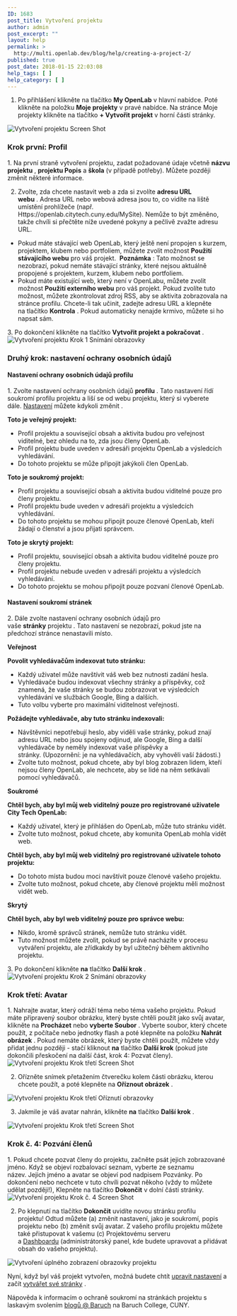 ```yaml
---
ID: 1683
post_title: Vytvoření projektu
author: admin
post_excerpt: ""
layout: help
permalink: >
  http://multi.openlab.dev/blog/help/creating-a-project-2/
published: true
post_date: 2018-01-15 22:03:08
help_tags: [ ]
help_category: [ ]
---
```

1. Po přihlášení klikněte na tlačítko <strong>My OpenLab</strong> v hlavní nabídce. Poté klikněte na položku <strong>Moje projekty</strong> v pravé nabídce. Na stránce Moje projekty klikněte na tlačítko <strong>+ Vytvořit projekt</strong> v horní části stránky.

<img class="alignnone wp-image-36685 size-full" src="https://openlab.citytech.cuny.edu/wp-content/uploads/2012/09/Creating_Project_1_v2.png" alt="Vytvoření projektu Screen Shot" />
<h3>Krok první: Profil</h3>
1. Na první straně vytvoření projektu, zadat požadované údaje včetně <strong>názvu projektu</strong> , <strong>projektu Popis</strong> a <strong>škola</strong> (v případě potřeby). Můžete později změnit některé informace.

2. Zvolte, zda chcete nastavit web a zda si zvolíte <strong>adresu URL webu</strong> . Adresa URL nebo webová adresa jsou to, co vidíte na liště umístění prohlížeče (např. Https://openlab.citytech.cuny.edu/MySite). Nemůže to být změněno, takže chvíli si přečtěte níže uvedené pokyny a pečlivě zvažte adresu URL.
<ul>
 	<li>Pokud máte stávající web OpenLab, který ještě není propojen s kurzem, projektem, klubem nebo portfoliem, můžete zvolit možnost <strong>Použití stávajícího webu</strong> pro váš projekt.  <strong>Poznámka</strong> : Tato možnost se nezobrazí, pokud nemáte stávající stránky, které nejsou aktuálně propojené s projektem, kurzem, klubem nebo portfoliem.</li>
 	<li>Pokud máte existující web, který není v OpenLabu, můžete zvolit možnost <strong>Použití externího webu</strong> pro váš projekt. Pokud zvolíte tuto možnost, můžete zkontrolovat zdroj RSS, aby se aktivita zobrazovala na stránce profilu. Chcete-li tak učinit, zadejte adresu URL a klepněte na tlačítko <strong>Kontrola</strong> . Pokud automaticky nenajde krmivo, můžete si ho napsat sám.</li>
</ul>
3. Po dokončení klikněte na tlačítko <strong>Vytvořit projekt a pokračovat</strong> .

<img class="alignnone wp-image-36686 size-full" src="https://openlab.citytech.cuny.edu/wp-content/uploads/2012/09/Creating_Project_2_v2.png" alt="Vytvoření projektu Krok 1 Snímání obrazovky" />
<h3>Druhý krok: nastavení ochrany osobních údajů</h3>
<h4>Nastavení ochrany osobních údajů profilu</h4>
1. Zvolte nastavení ochrany osobních údajů <strong>profilu</strong> . Tato nastavení řídí soukromí profilu projektu a liší se od webu projektu, který si vyberete dále. <a title="Změna nastavení ochrany osobních údajů a dalších nastavení kurzů, projektů nebo klubů" href="https://lab.urad.online/help/changing-privacy-and-other-settings-for-a-course-project-or-club/">Nastavení</a> můžete kdykoli změnit .

<strong>Toto je veřejný projekt:</strong>
<ul>
 	<li>Profil projektu a související obsah a aktivita budou pro veřejnost viditelné, bez ohledu na to, zda jsou členy OpenLab.</li>
 	<li>Profil projektu bude uveden v adresáři projektu OpenLab a výsledcích vyhledávání.</li>
 	<li>Do tohoto projektu se může připojit jakýkoli člen OpenLab.</li>
</ul>
<strong>Toto je soukromý projekt:</strong>
<ul>
 	<li>Profil projektu a související obsah a aktivita budou viditelné pouze pro členy projektu.</li>
 	<li>Profil projektu bude uveden v adresáři projektu a výsledcích vyhledávání.</li>
 	<li>Do tohoto projektu se mohou připojit pouze členové OpenLab, kteří žádají o členství a jsou přijati správcem.</li>
</ul>
<strong>Toto je skrytý projekt:</strong>
<ul>
 	<li>Profil projektu, související obsah a aktivita budou viditelné pouze pro členy projektu.</li>
 	<li>Profil projektu nebude uveden v adresáři projektu a výsledcích vyhledávání.</li>
 	<li>Do tohoto projektu se mohou připojit pouze pozvaní členové OpenLab.</li>
</ul>
<h4>Nastavení soukromí stránek</h4>
2. Dále zvolte nastavení ochrany osobních údajů pro vaše <strong>stránky</strong> projektu . Tato nastavení se nezobrazí, pokud jste na předchozí stránce nenastavili místo.

<strong>Veřejnost</strong>

<strong>Povolit vyhledávačům indexovat tuto stránku:</strong>
<ul>
 	<li>Každý uživatel může navštívit váš web bez nutnosti zadání hesla.</li>
 	<li>Vyhledávače budou indexovat všechny stránky a příspěvky, což znamená, že vaše stránky se budou zobrazovat ve výsledcích vyhledávání ve službách Google, Bing a dalších.</li>
 	<li>Tuto volbu vyberte pro maximální viditelnost veřejnosti.</li>
</ul>
<strong>Požádejte vyhledávače, aby tuto stránku indexovali:</strong>
<ul>
 	<li>Návštěvníci nepotřebují heslo, aby viděli vaše stránky, pokud znají adresu URL nebo jsou spojeny odjinud, ale Google, Bing a další vyhledávače by neměly indexovat vaše příspěvky a stránky. (Upozornění: je na vyhledávačích, aby vyhověli vaší žádosti.)</li>
 	<li>Zvolte tuto možnost, pokud chcete, aby byl blog zobrazen lidem, kteří nejsou členy OpenLab, ale nechcete, aby se lidé na něm setkávali pomocí vyhledávačů.</li>
</ul>
<strong>Soukromé</strong>

<strong>Chtěl bych, aby byl můj web viditelný pouze pro registrované uživatele City Tech OpenLab:</strong>
<ul>
 	<li>Každý uživatel, který je přihlášen do OpenLab, může tuto stránku vidět.</li>
 	<li>Zvolte tuto možnost, pokud chcete, aby komunita OpenLab mohla vidět web.</li>
</ul>
<strong>Chtěl bych, aby byl můj web viditelný pro registrované uživatele tohoto projektu:</strong>
<ul>
 	<li>Do tohoto místa budou moci navštívit pouze členové vašeho projektu.</li>
 	<li>Zvolte tuto možnost, pokud chcete, aby členové projektu měli možnost vidět web.</li>
</ul>
<strong>Skrytý</strong>

<strong>Chtěl bych, aby byl web viditelný pouze pro správce webu:</strong>
<ul>
 	<li>Nikdo, kromě správců stránek, nemůže tuto stránku vidět.</li>
 	<li>Tuto možnost můžete zvolit, pokud se právě nacházíte v procesu vytváření projektu, ale zřídkakdy by byl užitečný během aktivního projektu.</li>
</ul>
3. Po dokončení klikněte <strong>na</strong> tlačítko <strong>Další krok</strong> .

<img class="alignnone wp-image-36687 size-full" src="https://openlab.citytech.cuny.edu/wp-content/uploads/2012/09/Creating_Project_3_v2.png" alt="Vytvoření projektu Krok 2 Snímání obrazovky" />
<h3>Krok třetí: Avatar</h3>
1. Nahrajte avatar, který odráží téma nebo téma vašeho projektu. Pokud máte připravený soubor obrázku, který byste chtěli použít jako svůj avatar, klikněte na <strong>Procházet</strong> nebo <strong>vyberte </strong><strong>Soubor</strong> . Vyberte soubor, který chcete použít, z počítače nebo jednotky flash a poté klepněte na položku <strong>Nahrát obrázek</strong> . Pokud nemáte obrázek, který byste chtěli použít, můžete vždy přidat jednu později - stačí kliknout <strong>na</strong> tlačítko <strong>Další krok</strong> (pokud jste dokončili přeskočení na další část, krok 4: Pozvat členy).

<img class="alignnone wp-image-36688 size-full" src="https://openlab.citytech.cuny.edu/wp-content/uploads/2012/09/Creating_Project_4_v2.png" alt="Vytvoření projektu Krok třetí Screen Shot" />

2. Ořízněte snímek přetažením čtverečku kolem části obrázku, kterou chcete použít, a poté klepněte na <strong>Oříznout obrázek</strong> .

<img class="alignnone wp-image-36689 size-full" src="https://openlab.citytech.cuny.edu/wp-content/uploads/2012/09/Creating_Project_5_v2.jpg" alt="Vytvoření projektu Krok třetí Oříznutí obrazovky" />

3. Jakmile je váš avatar nahrán, klikněte <strong>na</strong> tlačítko <strong>Další krok</strong> .

<img class="alignnone wp-image-36690 size-full" src="https://openlab.citytech.cuny.edu/wp-content/uploads/2012/09/Creating_Project_6_v2.png" alt="Vytvoření projektu Krok třetí Screen Shot" />
<h3>Krok č. 4: Pozvání členů</h3>
1. Pokud chcete pozvat členy do projektu, začněte psát jejich zobrazované jméno. Když se objeví rozbalovací seznam, vyberte ze seznamu název. Jejich jméno a avatar se objeví pod nadpisem Pozvánky. Po dokončení nebo nechcete v tuto chvíli pozvat někoho (vždy to můžete udělat později!), Klepněte na tlačítko <strong>Dokončit</strong> v dolní části stránky.

<img class="alignnone wp-image-36691 size-full" src="https://openlab.citytech.cuny.edu/wp-content/uploads/2012/09/Creating_Project_7_v2.png" alt="Vytvoření projektu Krok č. 4 Screen Shot" />

2. Po klepnutí na tlačítko <strong>Dokončit</strong> uvidíte novou stránku profilu projektu! Odtud můžete (a) změnit nastavení, jako je soukromí, popis projektu nebo (b) změnit svůj avatar. Z vašeho profilu projektu můžete také přistupovat k vašemu (c) Projektovému serveru a <a title="Co je panel Dashboard?" href="https://lab.urad.online/help/what-is-the-site-dashboard/">Dashboardu</a> (administrátorský panel, kde budete upravovat a přidávat obsah do vašeho projektu).

<img class="alignnone wp-image-36692 size-full" src="https://openlab.citytech.cuny.edu/wp-content/uploads/2012/09/Creating_Project_8_v2.png" alt="Vytvoření úplného zobrazení obrazovky projektu" />

Nyní, když byl váš projekt vytvořen, možná budete chtít <a title="Změna nastavení ochrany osobních údajů a dalších nastavení kurzů, projektů nebo klubů" href="https://lab.urad.online/help/changing-privacy-and-other-settings-for-a-course-project-or-club/">upravit nastavení</a> a začít <a href="https://lab.urad.online/help/help-category/sites-on-the-openlab/">vytvářet své stránky</a> .

Nápověda k informacím o ochraně soukromí na stránkách projektu s laskavým svolením <a href="http://blsciblogs.baruch.cuny.edu/">blogů @ Baruch</a> na Baruch College, CUNY.